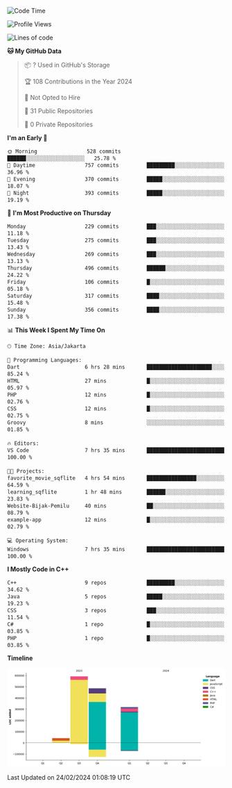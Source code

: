 <!--START_SECTION:waka-->
![Code Time](http://img.shields.io/badge/Code%20Time-49%20hrs%2026%20mins-blue)

![Profile Views](http://img.shields.io/badge/Profile%20Views-3-blue)

![Lines of code](https://img.shields.io/badge/From%20Hello%20World%20I%27ve%20Written-1.4%20million%20lines%20of%20code-blue)

**🐱 My GitHub Data** 

> 📦 ? Used in GitHub's Storage 
 > 
> 🏆 108 Contributions in the Year 2024
 > 
> 🚫 Not Opted to Hire
 > 
> 📜 31 Public Repositories 
 > 
> 🔑 0 Private Repositories 
 > 
**I'm an Early 🐤** 

```text
🌞 Morning                528 commits         ██████░░░░░░░░░░░░░░░░░░░   25.78 % 
🌆 Daytime                757 commits         █████████░░░░░░░░░░░░░░░░   36.96 % 
🌃 Evening                370 commits         █████░░░░░░░░░░░░░░░░░░░░   18.07 % 
🌙 Night                  393 commits         █████░░░░░░░░░░░░░░░░░░░░   19.19 % 
```
📅 **I'm Most Productive on Thursday** 

```text
Monday                   229 commits         ███░░░░░░░░░░░░░░░░░░░░░░   11.18 % 
Tuesday                  275 commits         ███░░░░░░░░░░░░░░░░░░░░░░   13.43 % 
Wednesday                269 commits         ███░░░░░░░░░░░░░░░░░░░░░░   13.13 % 
Thursday                 496 commits         ██████░░░░░░░░░░░░░░░░░░░   24.22 % 
Friday                   106 commits         █░░░░░░░░░░░░░░░░░░░░░░░░   05.18 % 
Saturday                 317 commits         ████░░░░░░░░░░░░░░░░░░░░░   15.48 % 
Sunday                   356 commits         ████░░░░░░░░░░░░░░░░░░░░░   17.38 % 
```


📊 **This Week I Spent My Time On** 

```text
🕑︎ Time Zone: Asia/Jakarta

💬 Programming Languages: 
Dart                     6 hrs 28 mins       █████████████████████░░░░   85.24 % 
HTML                     27 mins             █░░░░░░░░░░░░░░░░░░░░░░░░   05.97 % 
PHP                      12 mins             █░░░░░░░░░░░░░░░░░░░░░░░░   02.76 % 
CSS                      12 mins             █░░░░░░░░░░░░░░░░░░░░░░░░   02.75 % 
Groovy                   8 mins              ░░░░░░░░░░░░░░░░░░░░░░░░░   01.85 % 

🔥 Editors: 
VS Code                  7 hrs 35 mins       █████████████████████████   100.00 % 

🐱‍💻 Projects: 
favorite_movie_sqflite   4 hrs 54 mins       ████████████████░░░░░░░░░   64.59 % 
learning_sqflite         1 hr 48 mins        ██████░░░░░░░░░░░░░░░░░░░   23.83 % 
Website-Bijak-Pemilu     40 mins             ██░░░░░░░░░░░░░░░░░░░░░░░   08.79 % 
example-app              12 mins             █░░░░░░░░░░░░░░░░░░░░░░░░   02.79 % 

💻 Operating System: 
Windows                  7 hrs 35 mins       █████████████████████████   100.00 % 
```

**I Mostly Code in C++** 

```text
C++                      9 repos             █████████░░░░░░░░░░░░░░░░   34.62 % 
Java                     5 repos             █████░░░░░░░░░░░░░░░░░░░░   19.23 % 
CSS                      3 repos             ███░░░░░░░░░░░░░░░░░░░░░░   11.54 % 
C#                       1 repo              █░░░░░░░░░░░░░░░░░░░░░░░░   03.85 % 
PHP                      1 repo              █░░░░░░░░░░░░░░░░░░░░░░░░   03.85 % 
```



**Timeline**

![Lines of Code chart](https://raw.githubusercontent.com/PradiptaAhmad/PradiptaAhmad/main/assets/bar_graph.png)


 Last Updated on 24/02/2024 01:08:19 UTC
<!--END_SECTION:waka-->
